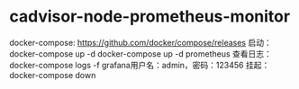 # cadvisor-node-prometheus-monitor
docker-compose: https://github.com/docker/compose/releases
启动：docker-compose up -d 
      docker-compose up -d prometheus
查看日志：docker-compose logs -f
grafana用户名：admin，密码：123456
挂起：docker-compose down


